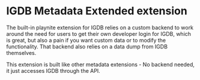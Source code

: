 # IGDB Metadata Extended extension

The built-in playnite extension for IGDB relies on a custom backend to work around the need for users to get their own developer login for IGDB, which is great,
but also a pain if you want custom data or to modify the functionality. That backend also relies on a data dump from IGDB themselves.

This extension is built like other metadata extensions - No backend needed, it just accesses IGDB through the API.